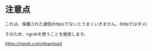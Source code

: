 # 注意点
これは、保護された通信(https)でないとうまくいきません。(httpではダメ)

そのため、ngrokを使うことを推奨します。

https://ngrok.com/download
